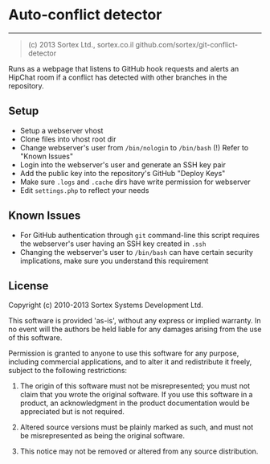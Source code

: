 # Auto-conflict detector
----
> (c) 2013 Sortex Ltd., sortex.co.il
> github.com/sortex/git-conflict-detector

Runs as a webpage that listens to GitHub hook requests and alerts an HipChat room if a conflict has detected with other branches in the repository.

## Setup

  - Setup a webserver vhost
  - Clone files into vhost root dir
  - Change webserver's user from `/bin/nologin` to `/bin/bash` (!) Refer to "Known Issues"
  - Login into the webserver's user and generate an SSH key pair
  - Add the public key into the repository's GitHub "Deploy Keys"
  - Make sure `.logs` and `.cache` dirs have write permission for webserver
  - Edit `settings.php` to reflect your needs

## Known Issues

  - For GitHub authentication through `git` command-line this script requires the webserver's user having an SSH key created in `.ssh`
  - Changing the webserver's user to `/bin/bash` can have certain security implications, make sure you understand this requirement

## License

Copyright (c) 2010-2013 Sortex Systems Development Ltd.

This software is provided 'as-is', without any express or implied
warranty. In no event will the authors be held liable for any damages
arising from the use of this software.

Permission is granted to anyone to use this software for any purpose,
including commercial applications, and to alter it and redistribute it
freely, subject to the following restrictions:

   1. The origin of this software must not be misrepresented; you must not
   claim that you wrote the original software. If you use this software
   in a product, an acknowledgment in the product documentation would be
   appreciated but is not required.

   2. Altered source versions must be plainly marked as such, and must not be
   misrepresented as being the original software.

   3. This notice may not be removed or altered from any source
   distribution.

